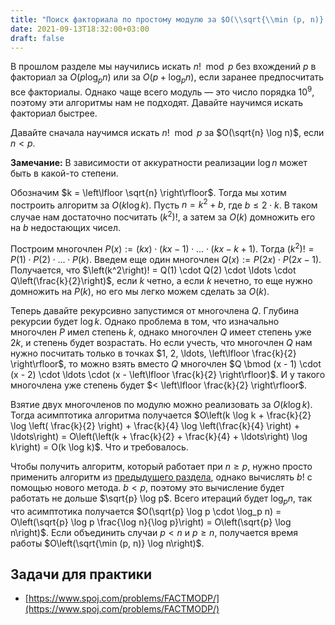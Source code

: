 ```yaml
---
title: "Поиск факториала по простому модулю за $O(\\sqrt{\\min (p, n)} \\log n)$"
date: 2021-09-13T18:32:00+03:00
draft: false
---
```


В прошлом разделе мы научились искать $n! \mod p$ без вхождений $p$ в факториал за $O(p \log_p n)$ или за $O(p + \log_p n)$, если заранее предпосчитать все факториалы. Однако чаще всего модуль — это число порядка $10^9$, поэтому эти алгоритмы нам не подходят. Давайте научимся искать факториал быстрее.

Давайте сначала научимся искать $n! \mod p$ за $O(\sqrt{n} \log n)$, если $n < p$.

**Замечание:**
В зависимости от аккуратности реализации $\log n$ может быть в какой-то степени.


Обозначим $k = \left\lfloor \sqrt{n} \right\rfloor$. Тогда мы хотим построить алгоритм за $O(k \log k)$. Пусть $n = k^2 + b$, где $b \le 2 \cdot k$. В таком случае нам достаточно посчитать $\left(k^2\right)!$, а затем за $O(k)$ домножить его на $b$ недостающих чисел.

Построим многочлен $P(x) := (kx) \cdot (kx - 1) \cdot \ldots \cdot (kx - k + 1)$. Тогда $\left(k^2\right)! = P(1) \cdot P(2) \cdot \ldots \cdot P(k)$. Введем еще один многочлен $Q(x) := P(2x) \cdot P(2x - 1)$. Получается, что $\left(k^2\right)! = Q(1) \cdot Q(2) \cdot \ldots \cdot Q\left(\frac{k}{2}\right)$, если $k$ четно, а если $k$ нечетно, то еще нужно домножить на $P(k)$, но его мы легко можем сделать за $O(k)$.

Теперь давайте рекурсивно запустимся от многочлена $Q$. Глубина рекурсии будет $\log k$. Однако проблема в том, что изначально многочлен $P$ имел степень $k$, однако многочлен $Q$ имеет степень уже $2k$, и степень будет возрастать. Но если учесть, что многочлен $Q$ нам нужно посчитать только в точках $1, 2, \ldots, \left\lfloor \frac{k}{2} \right\rfloor$, то можно взять вместо $Q$ многочлен $Q \bmod (x - 1) \cdot (x - 2) \cdot \ldots \cdot (x - \left\lfloor \frac{k}{2} \right\rfloor)$. И у такого многочлена уже степень будет $< \left\lfloor \frac{k}{2} \right\rfloor$.

Взятие двух многочленов по модулю можно реализовать за $O(k \log k)$. Тогда асимптотика алгоритма получается $O\left(k \log k + \frac{k}{2} \log \left( \frac{k}{2} \right) + \frac{k}{4} \log \left(\frac{k}{4} \right) + \ldots\right) = O\left(\left(k + \frac{k}{2} + \frac{k}{4} + \ldots\right) \log k\right) = O(k \log k)$. Что и требовалось.

Чтобы получить алгоритм, который работает при $n \ge p$, нужно просто применить алгоритм из [предыдущего раздела](/try_web/post/mod_factorial/), однако вычислять $b!$ с помощью нового метода. $b < p$, поэтому это вычисление будет работать не дольше $\sqrt{p} \log p$. Всего итераций будет $\log_p n$, так что асимптотика получается $O(\sqrt{p} \log p \cdot \log_p n) = O\left(\sqrt{p} \log p \frac{\log n}{\log p}\right) = O\left(\sqrt{p} \log n\right)$. Если объединить случаи $p < n$ и $p \ge n$, получается время работы $O\left(\sqrt{\min (p, n)} \log n\right)$.

## Задачи для практики

- [https://www.spoj.com/problems/FACTMODP/](https://www.spoj.com/problems/FACTMODP/)



